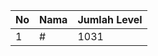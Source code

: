 | No | Nama            | Jumlah Level |
|----|-----------------|--------------|
| 1  | #    |    1031        |
